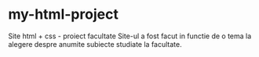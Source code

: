 # my-html-project
Site html + css - proiect facultate
Site-ul a fost facut in functie de o tema la alegere despre anumite subiecte studiate la facultate.

